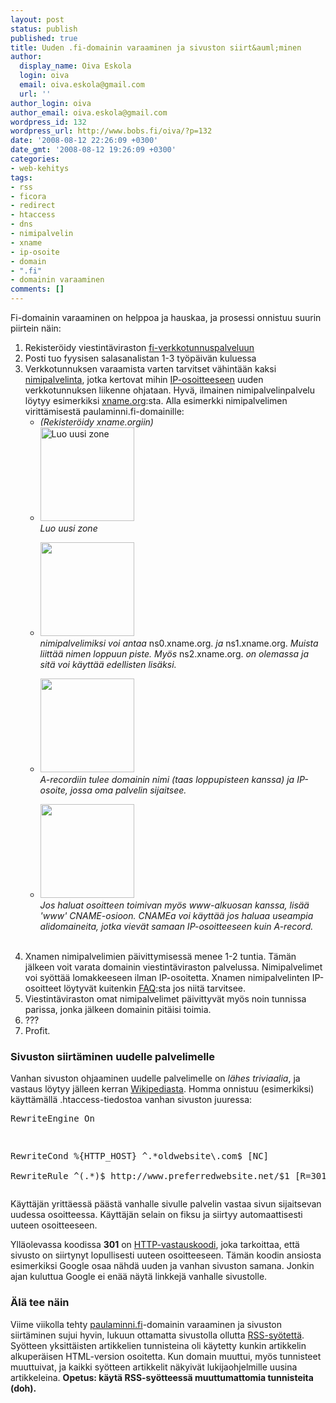 ```yaml
---
layout: post
status: publish
published: true
title: Uuden .fi-domainin varaaminen ja sivuston siirt&auml;minen
author:
  display_name: Oiva Eskola
  login: oiva
  email: oiva.eskola@gmail.com
  url: ''
author_login: oiva
author_email: oiva.eskola@gmail.com
wordpress_id: 132
wordpress_url: http://www.bobs.fi/oiva/?p=132
date: '2008-08-12 22:26:09 +0300'
date_gmt: '2008-08-12 19:26:09 +0300'
categories:
- web-kehitys
tags:
- rss
- ficora
- redirect
- htaccess
- dns
- nimipalvelin
- xname
- ip-osoite
- domain
- ".fi"
- domainin varaaminen
comments: []
---
```

<p>Fi-domainin varaaminen on helppoa ja hauskaa, ja prosessi onnistuu suurin piirtein n&auml;in:</p>
<ol>
<li>Rekister&ouml;idy viestint&auml;viraston <a title="viestint&auml;virasto: fi-verkkotunnuspalvelu" href="https://domain.ficora.fi/fiDomain/aca.aspx">fi-verkkotunnuspalveluun</a></li>
<li>Posti tuo fyysisen salasanalistan 1-3 ty&ouml;p&auml;iv&auml;n kuluessa</li>
<li>Verkkotunnuksen varaamista varten tarvitset v&auml;hint&auml;&auml;n kaksi <a title="Wikipedia: DNS" href="http://fi.wikipedia.org/wiki/DNS">nimipalvelinta</a>, jotka kertovat mihin <a title="Wikipedia: IP-osoite" href="http://fi.wikipedia.org/wiki/IP-osoite">IP-osoitteeseen</a> uuden verkkotunnuksen liikenne ohjataan. Hyv&auml;, ilmainen nimipalvelinpalvelu l&ouml;ytyy esimerkiksi <a href="http://xname.org">xname.org</a>:sta. Alla esimerkki nimipalvelimen viritt&auml;misest&auml; paulaminni.fi-domainille:
<ul>
<li><em>(Rekister&ouml;idy xname.orgiin)</em></li>
<li><a href="{{ site.baseurl }}/images/2008/08/xname1.png"><img class="alignnone size-thumbnail wp-image-133" title="klikkaa suuremmaksi" src="{{ site.baseurl }}/images/2008/08/xname1-150x150.png" alt="Luo uusi zone" width="150" height="150" /></a><br />
<em>Luo uusi zone</em></li></p>
<li><a href="{{ site.baseurl }}/images/2008/08/xname2.png"><img class="alignnone size-thumbnail wp-image-134" title="klikkaa suuremmaksi" src="{{ site.baseurl }}/images/2008/08/xname2-150x150.png" alt="" width="150" height="150" /></a><br />
<em>nimipalvelimiksi voi antaa </em>ns0.xname.org.<em> ja </em>ns1.xname.org.<em> Muista liitt&auml;&auml; nimen loppuun piste. My&ouml;s </em>ns2.xname.org.<em> on olemassa ja sit&auml; voi k&auml;ytt&auml;&auml; edellisten lis&auml;ksi.</em></li></p>
<li><a href="{{ site.baseurl }}/images/2008/08/xname3.png"><img class="alignnone size-thumbnail wp-image-135" title="klikkaa suuremmaksi" src="{{ site.baseurl }}/images/2008/08/xname3-150x150.png" alt="" width="150" height="150" /></a><br />
<em>A-recordiin tulee domainin nimi (taas loppupisteen kanssa) ja IP-osoite, jossa oma palvelin sijaitsee.<br />
</em></li></p>
<li><a href="{{ site.baseurl }}/images/2008/08/xname4.png"><img class="alignnone size-thumbnail wp-image-136" title="klikkaa suuremmaksi" src="{{ site.baseurl }}/images/2008/08/xname4-150x150.png" alt="" width="150" height="150" /></a><br />
<em>Jos haluat osoitteen toimivan my&ouml;s www-alkuosan kanssa, lis&auml;&auml; 'www' CNAME-osioon. CNAMEa voi k&auml;ytt&auml;&auml; jos haluaa useampia alidomaineita, jotka viev&auml;t samaan IP-osoitteeseen kuin A-record.</em></li>
</ul><br />
</li></p>
<li>Xnamen nimipalvelimien p&auml;ivittymisess&auml; menee 1-2 tuntia. T&auml;m&auml;n j&auml;lkeen voit varata domainin viestint&auml;viraston palvelussa. Nimipalvelimet voi sy&ouml;tt&auml;&auml; lomakkeeseen ilman IP-osoitetta. Xnamen nimipalvelinten IP-osoitteet l&ouml;ytyv&auml;t kuitenkin <a title="xname: What Name Server is serving my zone?" href="https://www.xname.org/faq.php#item3">FAQ</a>:sta jos niit&auml; tarvitsee.</li>
<li>Viestint&auml;viraston omat nimipalvelimet p&auml;ivittyv&auml;t my&ouml;s noin tunnissa parissa, jonka j&auml;lkeen domainin pit&auml;isi toimia.</li>
<li>???</li>
<li>Profit.</li>
</ol></p>
<h3>Sivuston siirt&auml;minen uudelle palvelimelle</h3>
<p>Vanhan sivuston ohjaaminen uudelle palvelimelle on <em>l&auml;hes triviaalia</em>, ja vastaus l&ouml;ytyy j&auml;lleen kerran <a title="Wikipedia: URL redirection: using .htaccess for redirection (eng)" href="http://en.wikipedia.org/wiki/URL_redirection#Using_.htaccess_for_Redirection">Wikipediasta</a>. Homma onnistuu (esimerkiksi) k&auml;ytt&auml;m&auml;ll&auml; .htaccess-tiedostoa vanhan sivuston juuressa:</p>
<pre>RewriteEngine On</p>
<p>RewriteCond %{HTTP_HOST} ^.*oldwebsite\.com$ [NC]<br />
RewriteRule ^(.*)$ http://www.preferredwebsite.net/$1 [R=301,L]</pre>
<p>K&auml;ytt&auml;j&auml;n yritt&auml;ess&auml; p&auml;&auml;st&auml; vanhalle sivulle palvelin vastaa sivun sijaitsevan uudessa osoitteessa. K&auml;ytt&auml;j&auml;n selain on fiksu ja siirtyy automaattisesti uuteen osoitteeseen.</p>
<p>Yll&auml;olevassa koodissa <strong>301</strong> on <a title="Wikipedia: http vastauskoodit" href="http://fi.wikipedia.org/wiki/Http#Vastauskoodit">HTTP-vastauskoodi</a>, joka tarkoittaa, ett&auml; sivusto on siirtynyt lopullisesti uuteen osoitteeseen. T&auml;m&auml;n koodin ansiosta esimerkiksi Google osaa n&auml;hd&auml; uuden ja vanhan sivuston samana. Jonkin ajan kuluttua Google ei en&auml;&auml; n&auml;yt&auml; linkkej&auml; vanhalle sivustolle.</p>
<h3>&Auml;l&auml; tee n&auml;in</h3>
Viime viikolla tehty <a title="Paula Minni" href="http://www.paulaminni.fi">paulaminni.fi</a>-domainin varaaminen ja sivuston siirt&auml;minen sujui hyvin, lukuun ottamatta sivustolla ollutta <a title="Oivallisia juttuja: sy&ouml;tteiden tekeminen on helppoa ja hauskaa" href="http://www.bobs.fi/oiva/2008/05/14/syotteiden-tekeminen-on-helppoa-ja-hauskaa/">RSS-sy&ouml;tett&auml;</a>. Sy&ouml;tteen yksitt&auml;isten artikkelien tunnisteina oli k&auml;ytetty kunkin artikkelin alkuper&auml;isen HTML-version osoitetta. Kun domain muuttui, my&ouml;s tunnisteet muuttuivat, ja kaikki sy&ouml;tteen artikkelit n&auml;kyiv&auml;t lukijaohjelmille uusina artikkeleina. <strong>Opetus: k&auml;yt&auml; RSS-sy&ouml;tteess&auml; muuttumattomia tunnisteita (doh).<br />
</strong></p>
